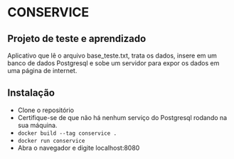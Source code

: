 # CONSERVICE
## Projeto de teste e aprendizado

Aplicativo que lê o arquivo base_teste.txt, trata os dados, insere em um banco de dados Postgresql e sobe um servidor para expor os dados em uma página de internet.

## Instalação

- Clone o repositório
- Certifique-se de que não há nenhum serviço do Postgresql rodando na sua máquina.
- `docker build --tag conservice .`
- `docker run conservice`
- Abra o navegador e digite localhost:8080
